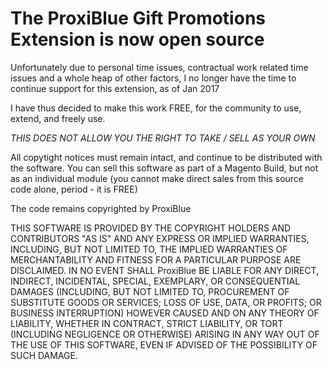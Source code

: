 The ProxiBlue Gift Promotions Extension is now open source
==========================================================

Unfortunately due to personal time issues, contractual work related time
issues and a whole heap of other factors, I no longer have the time to
continue support for this extension, as of Jan 2017

I have thus decided to make this work FREE, for the community to use,
extend, and freely use.

*THIS DOES NOT ALLOW YOU THE RIGHT TO TAKE / SELL AS YOUR OWN*

All copytight notices must remain intact, and continue to be distributed with the software.
You can sell this software as part of a Magento Build, but not as an individual module (you cannot make direct sales from this source code alone, period - it is FREE)

The code remains copyrighted by ProxiBlue

THIS SOFTWARE IS PROVIDED BY THE COPYRIGHT HOLDERS AND CONTRIBUTORS "AS IS" AND
ANY EXPRESS OR IMPLIED WARRANTIES, INCLUDING, BUT NOT LIMITED TO, THE IMPLIED
WARRANTIES OF MERCHANTABILITY AND FITNESS FOR A PARTICULAR PURPOSE ARE
DISCLAIMED. IN NO EVENT SHALL ProxiBlue BE LIABLE FOR ANY
DIRECT, INDIRECT, INCIDENTAL, SPECIAL, EXEMPLARY, OR CONSEQUENTIAL DAMAGES
(INCLUDING, BUT NOT LIMITED TO, PROCUREMENT OF SUBSTITUTE GOODS OR SERVICES;
LOSS OF USE, DATA, OR PROFITS; OR BUSINESS INTERRUPTION) HOWEVER CAUSED AND
ON ANY THEORY OF LIABILITY, WHETHER IN CONTRACT, STRICT LIABILITY, OR TORT
(INCLUDING NEGLIGENCE OR OTHERWISE) ARISING IN ANY WAY OUT OF THE USE OF THIS
SOFTWARE, EVEN IF ADVISED OF THE POSSIBILITY OF SUCH DAMAGE.

